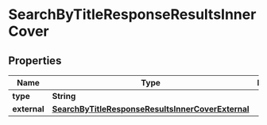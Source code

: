 

# SearchByTitleResponseResultsInnerCover


## Properties

| Name | Type | Description | Notes |
|------------ | ------------- | ------------- | -------------|
|**type** | **String** |  |  [optional] |
|**external** | [**SearchByTitleResponseResultsInnerCoverExternal**](SearchByTitleResponseResultsInnerCoverExternal.md) |  |  [optional] |



